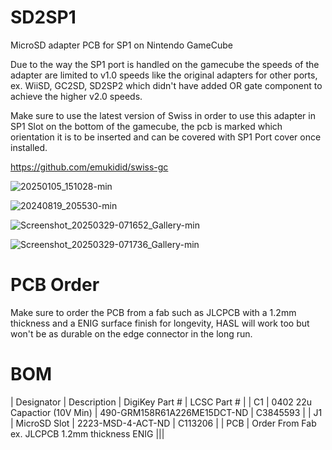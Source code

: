 # SD2SP1
MicroSD adapter PCB for SP1 on Nintendo GameCube

Due to the way the SP1 port is handled on the gamecube the speeds of the adapter are limited to v1.0 speeds like the original adapters for other ports, ex. WiiSD, GC2SD, SD2SP2 which didn't have added OR gate component to achieve the higher v2.0 speeds.

Make sure to use the latest version of Swiss in order to use this adapter in SP1 Slot on the bottom of the gamecube, the pcb is marked which orientation it is to be inserted and can be covered with SP1 Port cover once installed.

https://github.com/emukidid/swiss-gc

![20250105_151028-min](https://github.com/user-attachments/assets/5ada17d9-0942-4124-adbf-c5b9cbbf755e)

![20240819_205530-min](https://github.com/user-attachments/assets/7db5fbda-ec0c-4998-a8d2-f9d5ffbd9b4c)

![Screenshot_20250329-071652_Gallery-min](https://github.com/user-attachments/assets/4fec0fd5-bf72-472c-a28c-89b192f9549f)

![Screenshot_20250329-071736_Gallery-min](https://github.com/user-attachments/assets/d5b22749-8629-448a-abd0-7776e740aff6)

# PCB Order

Make sure to order the PCB from a fab such as JLCPCB with a 1.2mm thickness and a ENIG surface finish for longevity, HASL will work too but won't be as durable on the edge connector in the long run.

# BOM

| Designator | Description | DigiKey Part # | LCSC Part # |
| C1 | 0402 22u Capactior (10V Min) | 490-GRM158R61A226ME15DCT-ND | C3845593 |
| J1 | MicroSD Slot | 2223-MSD-4-ACT-ND | C113206 |
| PCB | Order From Fab ex. JLCPCB 1.2mm thickness ENIG |||


